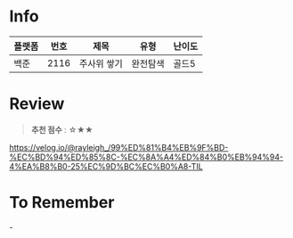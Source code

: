 # Info
|플랫폼|번호|제목|유형|난이도|
|----|----|----|----|----|
|백준|2116|주사위 쌓기|완전탐색|골드5|

# Review
> **추천 점수** : ☆★★

https://velog.io/@rayleigh_/99%ED%81%B4%EB%9F%BD-%EC%BD%94%ED%85%8C-%EC%8A%A4%ED%84%B0%EB%94%94-4%EA%B8%B0-25%EC%9D%BC%EC%B0%A8-TIL

# To Remember
\-